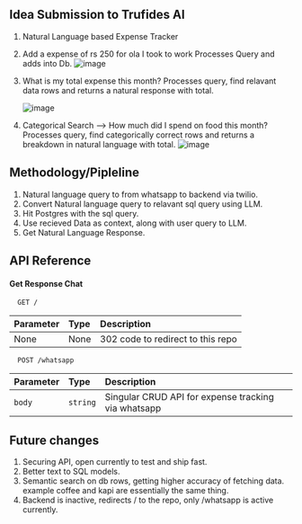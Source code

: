 ## Idea Submission to Trufides AI
1. Natural Language based Expense Tracker
2. Add a expense of rs 250 for ola I took to work
   Processes Query and adds into Db.
   ![image](https://github.com/user-attachments/assets/16ac6e2d-6c84-47af-970e-740db64c2f76)

4. What is my total expense this month?
   Processes query, find relavant data rows and returns a natural response with total.
   
   ![image](https://github.com/user-attachments/assets/5fddf3c1-7641-404d-886f-1c96b0160a2f)
5. Categorical Search --> How much did I spend on food this month?
   Processes query, find categorically correct rows and returns a breakdown in natural language with total.
   ![image](https://github.com/user-attachments/assets/ca0a6c76-d829-4a45-94e7-bcd50e135878)



## Methodology/Pipleline
1. Natural language query to from whatsapp to backend via twilio.
2. Convert Natural language query to relavant sql query using LLM.
3. Hit Postgres with the sql query.
4. Use recieved Data as context, along with user query to LLM.
5. Get Natural Language Response.
   
## API Reference

#### Get Response Chat

```http
  GET /
```
| Parameter | Type     | Description                |
| :-------- | :------- | :------------------------- |
| None | None | 302 code to redirect to this repo |

```http
  POST /whatsapp
```

| Parameter | Type     | Description                |
| :-------- | :------- | :------------------------- |
| `body` | `string` |  Singular CRUD API for expense tracking via whatsapp |

## Future changes
1. Securing API, open currently to test and ship fast.
2. Better text to SQL models.
3. Semantic search on db rows, getting higher accuracy of fetching data. example coffee and kapi are essentially the same thing.
4. Backend is inactive, redirects / to the repo, only /whatsapp is active currently.

